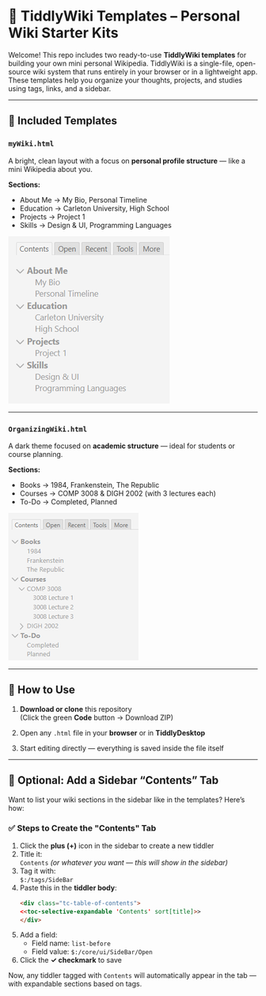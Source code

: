 
# 🧠 TiddlyWiki Templates – Personal Wiki Starter Kits

Welcome! This repo includes two ready-to-use **TiddlyWiki templates** for building your own mini personal Wikipedia. TiddlyWiki is a single-file, open-source wiki system that runs entirely in your browser or in a lightweight app. These templates help you organize your thoughts, projects, and studies using tags, links, and a sidebar.

---

## 📄 Included Templates

### `myWiki.html`  
A bright, clean layout with a focus on **personal profile structure** — like a mini Wikipedia about you.

**Sections:**
- About Me → My Bio, Personal Timeline  
- Education → Carleton University, High School  
- Projects → Project 1  
- Skills → Design & UI, Programming Languages

![myWiki Preview](myWiki-preview.png)

---

### `OrganizingWiki.html`  
A dark theme focused on **academic structure** — ideal for students or course planning.

**Sections:**
- Books → 1984, Frankenstein, The Republic  
- Courses → COMP 3008 & DIGH 2002 (with 3 lectures each)  
- To-Do → Completed, Planned

![OrganizingWiki Preview](organizingWiki-preview.png)

---

## 🚀 How to Use

1. **Download or clone** this repository  
   (Click the green **Code** button → Download ZIP)

2. Open any `.html` file in your **browser** or in **TiddlyDesktop**

3. Start editing directly — everything is saved inside the file itself

---

## 📂 Optional: Add a Sidebar “Contents” Tab

Want to list your wiki sections in the sidebar like in the templates? Here’s how:

### ✅ Steps to Create the "Contents" Tab

1. Click the **plus (+)** icon in the sidebar to create a new tiddler  
2. Title it:  
   `Contents` *(or whatever you want — this will show in the sidebar)*  
3. Tag it with:  
   `$:/tags/SideBar`  
4. Paste this in the **tiddler body**:
   ```html
   <div class="tc-table-of-contents">
   <<toc-selective-expandable 'Contents' sort[title]>>
   </div>
   ```
5. Add a field:  
   - Field name: `list-before`  
   - Field value: `$:/core/ui/SideBar/Open`  
6. Click the **✓ checkmark** to save

Now, any tiddler tagged with `Contents` will automatically appear in the tab — with expandable sections based on tags.
